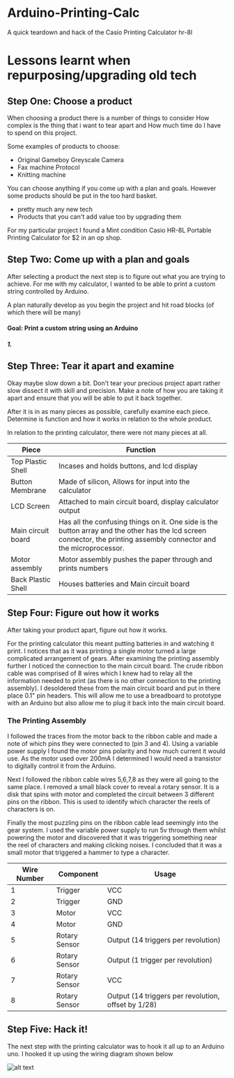 


[breadboard1]:../Docs/img/breadboard1.png "breadboard1"


# Arduino-Printing-Calc
A quick teardown and hack of the Casio Printing Calculator hr-8l


Lessons learnt when repurposing/upgrading old tech
======

## Step One: Choose a product
When choosing a product there is a number of things to consider
How complex is the thing that i want to tear apart
and How much time do I have to spend on this project.

Some examples of products to choose:
* Original Gameboy Greyscale Camera
* Fax machine Protocol
* Knitting machine

You can choose anything if you come up with a plan and goals.
However some products should be put in the too hard basket.
* pretty much any new tech
* Products that you can't add value too by upgrading them

For my particular project I found a Mint condition Casio HR-8L Portable Printing Calculator for $2 in an op shop.

## Step Two: Come up with a plan and goals
After selecting a product the next step is to figure out what you are trying to achieve. For me with my calculator, I wanted to be able to print a custom string controlled by Arduino.

A plan naturally develop as you begin the project and hit road blocks (of which there will be many)

#### Goal: Print a custom string using an Arduino
##### 1.

## Step Three: Tear it apart and examine
Okay maybe slow down a bit. Don't tear your precious project apart rather slow dissect it with skill and precision. Make a note of how you are taking it apart and ensure that you will be able to put it back together.

After it is in as many pieces as possible, carefully examine each piece. Determine is function and how it works in relation to the whole product.

In relation to the printing calculator, there were not many pieces at all.

Piece | Function
----- | ---
Top Plastic Shell | Incases and holds buttons, and lcd display
Button Membrane | Made of silicon, Allows for input into the calculator
LCD Screen | Attached to main circuit board, display calculator output
Main circuit board | Has all the confusing things on it. One side is the button array and the other has the lcd screen connector, the printing assembly connector and the microprocessor.
Motor assembly | Motor assembly pushes the paper through and prints numbers
Back Plastic Shell | Houses batteries and Main circuit board


## Step Four: Figure out how it works
After taking your product apart, figure out how it works.

For the printing calculator this meant putting batteries in and watching it print. I notices that as it was printing a single motor turned a large complicated arrangement of gears. After examining the printing assembly further I noticed the connection to the main circuit board. The crude ribbon cable was comprised of 8 wires which I knew had to relay all the information needed to print (as there is no other connection to the printing assembly). I desoldered these from the main circuit board and put in there place 0.1" pin headers. This will allow me to use a breadboard to prototype with an Arduino but also allow me to plug it back into the main circuit board.

### The Printing Assembly

I followed the traces from the motor back to the ribbon cable and made a note of which pins they were connected to (pin 3 and 4). Using a variable power supply I found the motor pins polarity and how much current it would use. As the motor used over 200mA I determined I would need a transistor to digitally control it from the Arduino.

Next I followed the ribbon cable wires 5,6,7,8 as they were all going to the same place. I removed a small black cover to reveal a rotary sensor. It is a disk that spins with motor and completed the circuit between 3 different pins on the ribbon.
This is used to identify which character the reels of characters is on.

Finally the most puzzling pins on the ribbon cable lead seemingly into the gear system. I used the variable power supply to run 5v through them whilst powering the motor and discovered that it was triggering something near the reel of characters and making clicking noises. I concluded that it was a small motor that triggered a hammer to type a character.

|Wire Number|Component|Usage
|---|---|---|
|1|Trigger|VCC|
|2|Trigger|GND|
|3|Motor|VCC|
|4|Motor|GND|
|5|Rotary Sensor|Output (14 triggers per revolution)|
|6|Rotary Sensor|Output (1 trigger per revolution)|
|7|Rotary Sensor|VCC|
|8|Rotary Sensor|Output (14 triggers per revolution, offset by 1/28)|


## Step Five: Hack it!

The next step with the printing calculator was to hook it all up to an Arduino uno.
I hooked it up using the wiring diagram shown below

![alt text][breadboard1]
